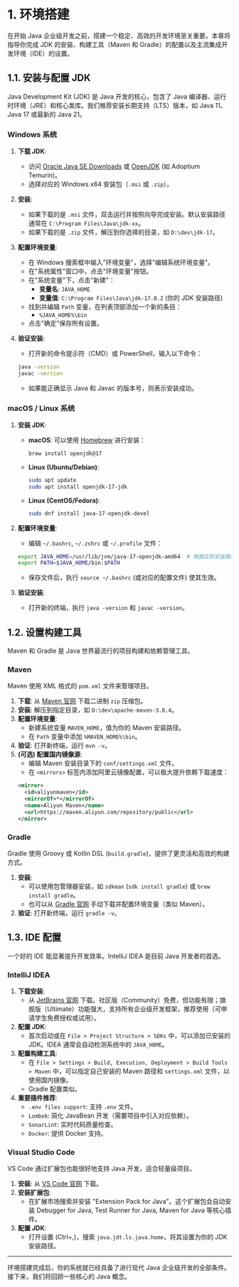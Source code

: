 # 1. 环境搭建

在开始 Java 企业级开发之前，搭建一个稳定、高效的开发环境至关重要。本章将指导你完成 JDK 的安装、构建工具（Maven 和 Gradle）的配置以及主流集成开发环境（IDE）的设置。

## 1.1. 安装与配置 JDK

Java Development Kit (JDK) 是 Java 开发的核心，包含了 Java 编译器、运行时环境（JRE）和核心类库。我们推荐安装长期支持（LTS）版本，如 Java 11、Java 17 或最新的 Java 21。

### Windows 系统

1.  **下载 JDK**:
    -   访问 [Oracle Java SE Downloads](https://www.oracle.com/java/technologies/downloads/) 或 [OpenJDK](https://jdk.java.net/) (如 Adoptium Temurin)。
    -   选择对应的 Windows x64 安装包（`.msi` 或 `.zip`）。

2.  **安装**:
    -   如果下载的是 `.msi` 文件，双击运行并按照向导完成安装。默认安装路径通常在 `C:\Program Files\Java\jdk-xx`。
    -   如果下载的是 `.zip` 文件，解压到你选择的目录，如 `D:\dev\jdk-17`。

3.  **配置环境变量**:
    -   在 Windows 搜索框中输入"环境变量"，选择"编辑系统环境变量"。
    -   在"系统属性"窗口中，点击"环境变量"按钮。
    -   在"系统变量"下，点击"新建"：
        -   **变量名**: `JAVA_HOME`
        -   **变量值**: `C:\Program Files\Java\jdk-17.0.2` (你的 JDK 安装路径)
    -   找到并编辑 `Path` 变量，在列表顶部添加一个新的条目：
        -   `%JAVA_HOME%\bin`
    -   点击"确定"保存所有设置。

4.  **验证安装**:
    -   打开新的命令提示符（CMD）或 PowerShell，输入以下命令：
    ```bash
    java -version
    javac -version
    ```
    -   如果能正确显示 Java 和 Javac 的版本号，则表示安装成功。

### macOS / Linux 系统

1.  **安装 JDK**:
    -   **macOS**: 可以使用 [Homebrew](https://brew.sh/) 进行安装：
        ```bash
        brew install openjdk@17
        ```
    -   **Linux (Ubuntu/Debian)**:
        ```bash
        sudo apt update
        sudo apt install openjdk-17-jdk
        ```
    -   **Linux (CentOS/Fedora)**:
        ```bash
        sudo dnf install java-17-openjdk-devel
        ```

2.  **配置环境变量**:
    -   编辑 `~/.bashrc`, `~/.zshrc` 或 `~/.profile` 文件：
    ```bash
    export JAVA_HOME=/usr/lib/jvm/java-17-openjdk-amd64  # 根据实际安装路径修改
    export PATH=$JAVA_HOME/bin:$PATH
    ```
    -   保存文件后，执行 `source ~/.bashrc` (或对应的配置文件) 使其生效。

3.  **验证安装**:
    -   打开新的终端，执行 `java -version` 和 `javac -version`。

## 1.2. 设置构建工具

Maven 和 Gradle 是 Java 世界最流行的项目构建和依赖管理工具。

### Maven

Maven 使用 XML 格式的 `pom.xml` 文件来管理项目。

1.  **下载**: 从 [Maven 官网](https://maven.apache.org/download.cgi) 下载二进制 `zip` 压缩包。
2.  **安装**: 解压到指定目录，如 `D:\dev\apache-maven-3.8.4`。
3.  **配置环境变量**:
    -   新建系统变量 `MAVEN_HOME`，值为你的 Maven 安装路径。
    -   在 `Path` 变量中添加 `%MAVEN_HOME%\bin`。
4.  **验证**: 打开新终端，运行 `mvn -v`。
5.  **(可选) 配置国内镜像源**:
    -   编辑 Maven 安装目录下的 `conf/settings.xml` 文件。
    -   在 `<mirrors>` 标签内添加阿里云镜像配置，可以极大提升依赖下载速度：
    ```xml
    <mirror>
      <id>aliyunmaven</id>
      <mirrorOf>*</mirrorOf>
      <name>Aliyun Maven</name>
      <url>https://maven.aliyun.com/repository/public</url>
    </mirror>
    ```

### Gradle

Gradle 使用 Groovy 或 Kotlin DSL (`build.gradle`)，提供了更灵活和高效的构建方式。

1.  **安装**:
    -   可以使用包管理器安装，如 `sdkman` (`sdk install gradle`) 或 `brew install gradle`。
    -   也可以从 [Gradle 官网](https://gradle.org/releases/) 手动下载并配置环境变量（类似 Maven）。
2.  **验证**: 打开新终端，运行 `gradle -v`。

## 1.3. IDE 配置

一个好的 IDE 能显著提升开发效率。IntelliJ IDEA 是目前 Java 开发者的首选。

### IntelliJ IDEA

1.  **下载安装**:
    -   从 [JetBrains 官网](https://www.jetbrains.com/idea/download/) 下载。社区版（Community）免费，但功能有限；旗舰版（Ultimate）功能强大，支持所有企业级开发框架，推荐使用（可申请学生免费授权或试用）。
2.  **配置 JDK**:
    -   首次启动或在 `File > Project Structure > SDKs` 中，可以添加已安装的 JDK。IDEA 通常会自动检测系统中的 `JAVA_HOME`。
3.  **配置构建工具**:
    -   在 `File > Settings > Build, Execution, Deployment > Build Tools > Maven` 中，可以指定自己安装的 Maven 路径和 `settings.xml` 文件，以使用国内镜像。
    -   Gradle 配置类似。
4.  **重要插件推荐**:
    -   `.env files support`: 支持 `.env` 文件。
    -   `Lombok`: 简化 JavaBean 开发（需要项目中引入对应依赖）。
    -   `SonarLint`: 实时代码质量检查。
    -   `Docker`: 提供 Docker 支持。

### Visual Studio Code

VS Code 通过扩展包也能很好地支持 Java 开发，适合轻量级项目。

1.  **安装**: 从 [VS Code 官网](https://code.visualstudio.com/) 下载。
2.  **安装扩展包**:
    -   在扩展市场搜索并安装 "Extension Pack for Java"。这个扩展包会自动安装 Debugger for Java, Test Runner for Java, Maven for Java 等核心插件。
3.  **配置 JDK**:
    -   打开设置 (Ctrl+,)，搜索 `java.jdt.ls.java.home`，将其设置为你的 JDK 安装路径。

---

环境搭建完成后，你的系统就已经具备了进行现代 Java 企业级开发的全部条件。接下来，我们将回顾一些核心的 Java 概念。 